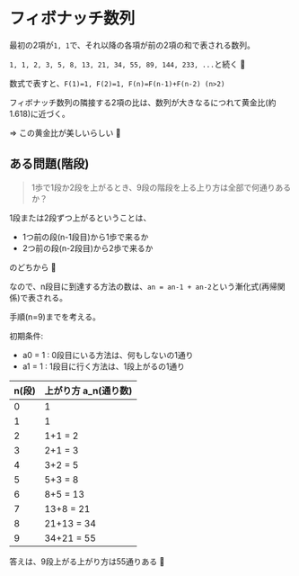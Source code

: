 # フィボナッチ数列

最初の2項が`1, 1`で、それ以降の各項が前の2項の和で表される数列。

`1, 1, 2, 3, 5, 8, 13, 21, 34, 55, 89, 144, 233, ...`と続く :dog:

数式で表すと、`F(1)=1, F(2)=1, F(n)=F(n-1)+F(n-2) (n>2)`

フィボナッチ数列の隣接する2項の比は、数列が大きなるにつれて黄金比(約1.618)に近づく。

=> この黄金比が美しいらしい :dog:

## ある問題(階段)

> 1歩で1段か2段を上がるとき、9段の階段を上る上り方は全部で何通りあるか？

1段または2段ずつ上がるということは、

- 1つ前の段(n-1段目)から1歩で来るか
- 2つ前の段(n-2段目)から2歩で来るか

のどちから :dog:

なので、n段目に到達する方法の数は、`an = an-1 + an-2`という漸化式(再帰関係)で表される。

手順(n=9)までを考える。

初期条件:

- a0 = 1 : 0段目にいる方法は、何もしないの1通り
- a1 = 1 : 1段目に行く方法は、1段上がるの1通り

| n(段) | 上がり方 a_n(通り数) |
|-------|----------------------|
| 0     | 1                    |
| 1     | 1                    |
| 2     | 1+1 = 2              |
| 3     | 2+1 = 3              |
| 4     | 3+2 = 5              |
| 5     | 5+3 = 8              |
| 6     | 8+5 = 13             |
| 7     | 13+8 = 21            |
| 8     | 21+13 = 34           |
| 9     | 34+21 = 55           |

答えは、9段上がる上がり方は55通りある :dog: 

